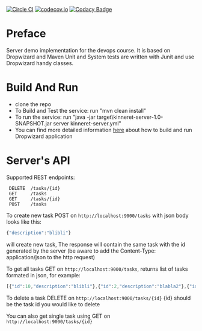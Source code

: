 [![Circle CI](https://circleci.com/gh/RSA-Kinneret/kinneret-client.svg?style=svg)](https://circleci.com/gh/RSA-Kinneret/kinneret-client)
[![codecov.io](https://codecov.io/github/devops-course/kinneret-server/coverage.svg?branch=master)](https://codecov.io/github/devops-course/kinneret-server?branch=master)
[![Codacy Badge](https://api.codacy.com/project/badge/grade/6732b290213e42e989233ce893498a30)](https://www.codacy.com/app/shayts7/kinneret-server)

# Preface

Server demo implementation for the devops course.
It is based on Dropwizard and Maven
Unit and System tests are written with Junit and use Dropwizard handy classes.

# Build And Run
* clone the repo
* To Build and Test the service: run "mvn clean install"
* To run the service: run "java -jar target\kinneret-server-1.0-SNAPSHOT.jar server kinneret-server.yml"
* You can find more detailed information [here](https://dropwizard.github.io/dropwizard/0.6.2/getting-started.html#building-fat-jars) about how to build and run Dropwizard application

# Server's API

Supported REST endpoints:

```
 DELETE  /tasks/{id} 
 GET     /tasks
 GET     /tasks/{id}
 POST    /tasks
```
    
To create new task POST on ```http://localhost:9000/tasks``` with json body looks like this:
```javascript
{"description":"blibli"}
```
will create new task, The response will contain the same task with the id generated by the server
(be aware to add the Content-Type: application/json to the http request)


To get all tasks GET on ```http://localhost:9000/tasks```, returns list of tasks formated in json, for example:
```javascript
[{"id":10,"description":"blibli"},{"id":2,"description":"blabla2"},{"id":4,"description":"blabla2"},{"id":5,"description":"blabladrggdfdfgdf"},{"id":6,"description":"kuku"},{"id":7,"description":"blabladfdfd"},{"id":8,"description":"kuku"},{"id":9,"description":"blabla2"}]
```

To delete a task DELETE on ```http://localhost:9000/tasks/{id}``` {id} should be the task id you would like to delete

You can also get single task using GET on ```http://localhost:9000/tasks/{id}```
